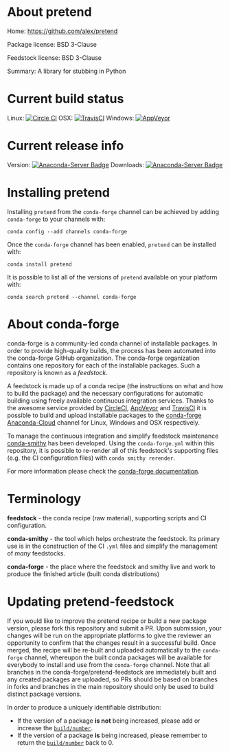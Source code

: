 About pretend
=============

Home: https://github.com/alex/pretend

Package license: BSD 3-Clause

Feedstock license: BSD 3-Clause

Summary: A library for stubbing in Python



Current build status
====================

Linux: [![Circle CI](https://circleci.com/gh/conda-forge/pretend-feedstock.svg?style=shield)](https://circleci.com/gh/conda-forge/pretend-feedstock)
OSX: [![TravisCI](https://travis-ci.org/conda-forge/pretend-feedstock.svg?branch=master)](https://travis-ci.org/conda-forge/pretend-feedstock)
Windows: [![AppVeyor](https://ci.appveyor.com/api/projects/status/github/conda-forge/pretend-feedstock?svg=True)](https://ci.appveyor.com/project/conda-forge/pretend-feedstock/branch/master)

Current release info
====================
Version: [![Anaconda-Server Badge](https://anaconda.org/conda-forge/pretend/badges/version.svg)](https://anaconda.org/conda-forge/pretend)
Downloads: [![Anaconda-Server Badge](https://anaconda.org/conda-forge/pretend/badges/downloads.svg)](https://anaconda.org/conda-forge/pretend)

Installing pretend
==================

Installing `pretend` from the `conda-forge` channel can be achieved by adding `conda-forge` to your channels with:

```
conda config --add channels conda-forge
```

Once the `conda-forge` channel has been enabled, `pretend` can be installed with:

```
conda install pretend
```

It is possible to list all of the versions of `pretend` available on your platform with:

```
conda search pretend --channel conda-forge
```


About conda-forge
=================

conda-forge is a community-led conda channel of installable packages.
In order to provide high-quality builds, the process has been automated into the
conda-forge GitHub organization. The conda-forge organization contains one repository
for each of the installable packages. Such a repository is known as a *feedstock*.

A feedstock is made up of a conda recipe (the instructions on what and how to build
the package) and the necessary configurations for automatic building using freely
available continuous integration services. Thanks to the awesome service provided by
[CircleCI](https://circleci.com/), [AppVeyor](http://www.appveyor.com/)
and [TravisCI](https://travis-ci.org/) it is possible to build and upload installable
packages to the [conda-forge](https://anaconda.org/conda-forge)
[Anaconda-Cloud](http://docs.anaconda.org/) channel for Linux, Windows and OSX respectively.

To manage the continuous integration and simplify feedstock maintenance
[conda-smithy](http://github.com/conda-forge/conda-smithy) has been developed.
Using the ``conda-forge.yml`` within this repository, it is possible to re-render all of
this feedstock's supporting files (e.g. the CI configuration files) with ``conda smithy rerender``.

For more information please check the [conda-forge documentation](https://conda-forge.org/docs/).

Terminology
===========

**feedstock** - the conda recipe (raw material), supporting scripts and CI configuration.

**conda-smithy** - the tool which helps orchestrate the feedstock.
                   Its primary use is in the construction of the CI ``.yml`` files
                   and simplify the management of *many* feedstocks.

**conda-forge** - the place where the feedstock and smithy live and work to
                  produce the finished article (built conda distributions)


Updating pretend-feedstock
==========================

If you would like to improve the pretend recipe or build a new
package version, please fork this repository and submit a PR. Upon submission,
your changes will be run on the appropriate platforms to give the reviewer an
opportunity to confirm that the changes result in a successful build. Once
merged, the recipe will be re-built and uploaded automatically to the
`conda-forge` channel, whereupon the built conda packages will be available for
everybody to install and use from the `conda-forge` channel.
Note that all branches in the conda-forge/pretend-feedstock are
immediately built and any created packages are uploaded, so PRs should be based
on branches in forks and branches in the main repository should only be used to
build distinct package versions.

In order to produce a uniquely identifiable distribution:
 * If the version of a package **is not** being increased, please add or increase
   the [``build/number``](http://conda.pydata.org/docs/building/meta-yaml.html#build-number-and-string).
 * If the version of a package **is** being increased, please remember to return
   the [``build/number``](http://conda.pydata.org/docs/building/meta-yaml.html#build-number-and-string)
   back to 0.